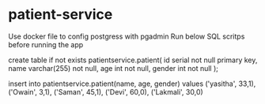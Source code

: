 # patient-service

Use docker file to config postgress with pgadmin
Run below SQL scritps before running the app

create table if not exists patientservice.patient(
	id serial not null primary key,
	name varchar(255) not null,
	age int not null,
	gender int not null
);

insert into patientservice.patient(name, age, gender) values
('yasitha', 33,1),
('Owain', 3,1),
('Saman', 45,1),
('Devi', 60,0),
('Lakmali', 30,0)
